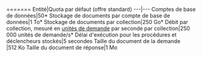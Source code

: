 =======
Entité|Quota par défaut (offre standard)
---|---
Comptes de base de données|50*
Stockage de documents par compte de base de données|1 To*
Stockage de documents par collection|250 Go*
Débit par collection, mesuré en [unités de demande](../articles/documentdb/documentdb-request-units.md) par seconde par collection|250 000 unités de demande/s*
Délai d'exécution pour les procédures et déclencheurs stockés|5 secondes
Taille du document de la demande |512 Ko
Taille du document de réponse|1 Mo

<!---HONumber=AcomDC_0608_2016-->